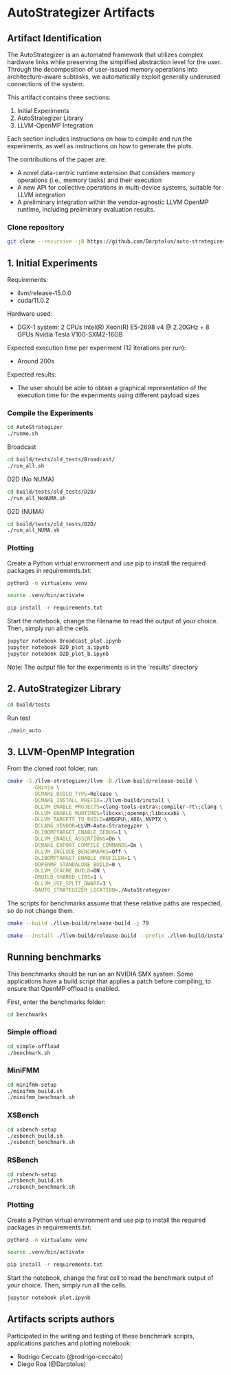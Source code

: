 # AutoStrategizer Artifacts

## Artifact Identification
The AutoStrategizer is an automated framework that utilizes complex hardware links while preserving the simplified abstraction level for the user. Through the decomposition of user-issued memory operations into architecture-aware subtasks, we automatically exploit generally underused connections of the system.

This artifact contains three sections:
1. Initial Experiments
2. AutoStrategizer Library
3. LLVM-OpenMP Integration

Each section includes instructions on how to compile and run the experiments, as well as instructions on how to generate the plots.

The contributions of the paper are:
- A novel data-centric runtime extension that considers memory operations (i.e., memory tasks) and their execution
- A new API for collective operations in multi-device systems, suitable for LLVM integration
- A preliminary integration within the vendor-agnostic LLVM OpenMP runtime, including preliminary evaluation results.

### Clone repository
```sh
git clone --recursive -j8 https://github.com/Darptolus/auto-strategizer-artifacts.git --shallow-submodules
```

## 1. Initial Experiments

Requirements:
- llvm/release-15.0.0
- cuda/11.0.2

Hardware used:
- DGX-1 system: 2 CPUs Intel(R) Xeon(R) E5-2698 v4 @ 2.20GHz + 8 GPUs Nvidia Tesla V100-SXM2-16GB

Expected execution time per experiment (12 iterations per run):
- Around 200s

Expected results:
- The user should be able to obtain a graphical representation of the execution time for the experiments using different payload sizes 


### Compile the Experiments

```sh
cd AutoStrategizer
./runme.sh
```
Broadcast
```sh
cd build/tests/old_tests/Broadcast/
./run_all.sh 
```
D2D (No NUMA)
```sh
cd build/tests/old_tests/D2D/
./run_all_NoNUMA.sh 
```

D2D (NUMA)
```sh
cd build/tests/old_tests/D2D/
./run_all_NUMA.sh 
```

### Plotting

Create a Python virtual environment and use pip to install the required packages in requirements.txt:

```sh
python3 -m virtualenv venv
```

```sh
source .venv/bin/activate
```

```sh
pip install -r requirements.txt
```

Start the notebook, change the filename to read the output of your choice. Then, simply run all the cells.

```sh
jupyter notebook Broadcast_plot.ipynb
jupyter notebook D2D_plot_a.ipynb
jupyter notebook D2D_plot_b.ipynb
```
Note: The output file for the experiments is in the 'results' directory

## 2. AutoStrategizer Library

```sh
cd build/tests
```
Run test
```sh
./main_auto
```


## 3. LLVM-OpenMP Integration
From the cloned root folder, run:

```sh
cmake -S./llvm-strategizer/llvm -B./llvm-build/release-build \
        -GNinja \
        -DCMAKE_BUILD_TYPE=Release \
        -DCMAKE_INSTALL_PREFIX=./llvm-build/install \
        -DLLVM_ENABLE_PROJECTS=clang-tools-extra\;compiler-rt\;clang \
        -DLLVM_ENABLE_RUNTIMES=libcxx\;openmp\;libcxxabi \
        -DLLVM_TARGETS_TO_BUILD=AMDGPU\;X86\;NVPTX \
        -DCLANG_VENDOR=LLVM-Auto-Strategyzer \
        -DLIBOMPTARGET_ENABLE_DEBUG=1 \
        -DLLVM_ENABLE_ASSERTIONS=On \
        -DCMAKE_EXPORT_COMPILE_COMMANDS=On \
        -DLLVM_INCLUDE_BENCHMARKS=Off \
        -DLIBOMPTARGET_ENABLE_PROFILER=1 \
        -DOPENMP_STANDALONE_BUILD=0 \
        -DLLVM_CCACHE_BUILD=ON \
        -DBUILD_SHARED_LIBS=1 \
        -DLLVM_USE_SPLIT_DWARF=1 \
        -DAUTO_STRATEGIZER_LOCATION=./AutoStrategyzer
```

The scripts for benchmarks assume that these relative paths are respected, so do not change them.

```sh
cmake --build ./llvm-build/release-build -j 79
```

```sh
cmake --install ./llvm-build/release-build --prefix ./llvm-build/install
```

## Running benchmarks

This benchmarks should be run on an NVIDIA SMX system. Some applications have a build script that applies a patch before compiling, to ensure that OpenMP offload is enabled.

First, enter the benchmarks folder:

```sh
cd benchmarks
```

### Simple offload

```sh
cd simple-offload
./benchmark.sh
```

### MiniFMM

```sh
cd minifmm-setup
./minifmm_build.sh
./minifmm_benchmark.sh
```

### XSBench

```sh
cd xsbench-setup
./xsbench_build.sh
./xsbench_benchmark.sh
```

### RSBench

```sh
cd rsbench-setup
./rsbench_build.sh
./rsbench_benchmark.sh
```

### Plotting

Create a Python virtual environment and use pip to install the required packages in requirements.txt:

```sh
python3 -m virtualenv venv
```

```sh
source .venv/bin/activate
```

```sh
pip install -r requirements.txt

```

Start the notebook, change the first cell to read the benchmark output of your choice. Then, simply run all the cells.

```sh
jupyter notebook plot.ipynb
```


## Artifacts scripts authors

Participated in the writing and testing of these benchmark scripts, applications patches and plotting notebook:

- Rodrigo Ceccato (@rodrigo-ceccato)
- Diego Roa (@Darptolus)
